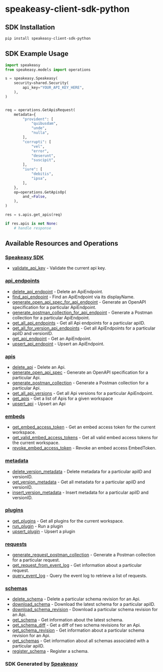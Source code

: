 # speakeasy-client-sdk-python

<!-- Start SDK Installation -->
## SDK Installation

```bash
pip install speakeasy-client-sdk-python
```
<!-- End SDK Installation -->

## SDK Example Usage
<!-- Start SDK Example Usage -->
```python
import speakeasy
from speakeasy.models import operations

s = speakeasy.Speakeasy(
    security=shared.Security(
        api_key="YOUR_API_KEY_HERE",
    ),
)


req = operations.GetApisRequest(
    metadata={
        "provident": [
            "quibusdam",
            "unde",
            "nulla",
        ],
        "corrupti": [
            "vel",
            "error",
            "deserunt",
            "suscipit",
        ],
        "iure": [
            "debitis",
            "ipsa",
        ],
    },
    op=operations.GetApisOp(
        and_=False,
    ),
)

res = s.apis.get_apis(req)

if res.apis is not None:
    # handle response
```
<!-- End SDK Example Usage -->

<!-- Start SDK Available Operations -->
## Available Resources and Operations

### [Speakeasy SDK](docs/speakeasy/README.md)

* [validate_api_key](docs/speakeasy/README.md#validate_api_key) - Validate the current api key.

### [api_endpoints](docs/apiendpoints/README.md)

* [delete_api_endpoint](docs/apiendpoints/README.md#delete_api_endpoint) - Delete an ApiEndpoint.
* [find_api_endpoint](docs/apiendpoints/README.md#find_api_endpoint) - Find an ApiEndpoint via its displayName.
* [generate_open_api_spec_for_api_endpoint](docs/apiendpoints/README.md#generate_open_api_spec_for_api_endpoint) - Generate an OpenAPI specification for a particular ApiEndpoint.
* [generate_postman_collection_for_api_endpoint](docs/apiendpoints/README.md#generate_postman_collection_for_api_endpoint) - Generate a Postman collection for a particular ApiEndpoint.
* [get_all_api_endpoints](docs/apiendpoints/README.md#get_all_api_endpoints) - Get all Api endpoints for a particular apiID.
* [get_all_for_version_api_endpoints](docs/apiendpoints/README.md#get_all_for_version_api_endpoints) - Get all ApiEndpoints for a particular apiID and versionID.
* [get_api_endpoint](docs/apiendpoints/README.md#get_api_endpoint) - Get an ApiEndpoint.
* [upsert_api_endpoint](docs/apiendpoints/README.md#upsert_api_endpoint) - Upsert an ApiEndpoint.

### [apis](docs/apis/README.md)

* [delete_api](docs/apis/README.md#delete_api) - Delete an Api.
* [generate_open_api_spec](docs/apis/README.md#generate_open_api_spec) - Generate an OpenAPI specification for a particular Api.
* [generate_postman_collection](docs/apis/README.md#generate_postman_collection) - Generate a Postman collection for a particular Api.
* [get_all_api_versions](docs/apis/README.md#get_all_api_versions) - Get all Api versions for a particular ApiEndpoint.
* [get_apis](docs/apis/README.md#get_apis) - Get a list of Apis for a given workspace
* [upsert_api](docs/apis/README.md#upsert_api) - Upsert an Api

### [embeds](docs/embeds/README.md)

* [get_embed_access_token](docs/embeds/README.md#get_embed_access_token) - Get an embed access token for the current workspace.
* [get_valid_embed_access_tokens](docs/embeds/README.md#get_valid_embed_access_tokens) - Get all valid embed access tokens for the current workspace.
* [revoke_embed_access_token](docs/embeds/README.md#revoke_embed_access_token) - Revoke an embed access EmbedToken.

### [metadata](docs/metadata/README.md)

* [delete_version_metadata](docs/metadata/README.md#delete_version_metadata) - Delete metadata for a particular apiID and versionID.
* [get_version_metadata](docs/metadata/README.md#get_version_metadata) - Get all metadata for a particular apiID and versionID.
* [insert_version_metadata](docs/metadata/README.md#insert_version_metadata) - Insert metadata for a particular apiID and versionID.

### [plugins](docs/plugins/README.md)

* [get_plugins](docs/plugins/README.md#get_plugins) - Get all plugins for the current workspace.
* [run_plugin](docs/plugins/README.md#run_plugin) - Run a plugin
* [upsert_plugin](docs/plugins/README.md#upsert_plugin) - Upsert a plugin

### [requests](docs/requests/README.md)

* [generate_request_postman_collection](docs/requests/README.md#generate_request_postman_collection) - Generate a Postman collection for a particular request.
* [get_request_from_event_log](docs/requests/README.md#get_request_from_event_log) - Get information about a particular request.
* [query_event_log](docs/requests/README.md#query_event_log) - Query the event log to retrieve a list of requests.

### [schemas](docs/schemas/README.md)

* [delete_schema](docs/schemas/README.md#delete_schema) - Delete a particular schema revision for an Api.
* [download_schema](docs/schemas/README.md#download_schema) - Download the latest schema for a particular apiID.
* [download_schema_revision](docs/schemas/README.md#download_schema_revision) - Download a particular schema revision for an Api.
* [get_schema](docs/schemas/README.md#get_schema) - Get information about the latest schema.
* [get_schema_diff](docs/schemas/README.md#get_schema_diff) - Get a diff of two schema revisions for an Api.
* [get_schema_revision](docs/schemas/README.md#get_schema_revision) - Get information about a particular schema revision for an Api.
* [get_schemas](docs/schemas/README.md#get_schemas) - Get information about all schemas associated with a particular apiID.
* [register_schema](docs/schemas/README.md#register_schema) - Register a schema.
<!-- End SDK Available Operations -->

### SDK Generated by [Speakeasy](https://docs.speakeasyapi.dev/docs/using-speakeasy/client-sdks)
